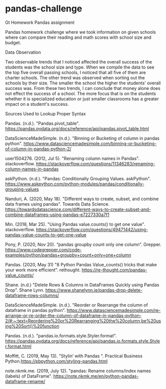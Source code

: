 # pandas-challenge
Gt Homework Pandas assignment

Pandas homework challenge where we took information on given schools where can compare their reading and math scores with school size and budget.

Data Observation

  Two observable trends that I noticed affected the overall success of the students was the school size and type. When we compile the data to see the top five overall passing schools, I noticed that all five of them are charter schools. The other trend was observed when sorting out the schools by their size. The smaller the school the higher the students' overall success was. From these two trends, I can conclude that money alone does not effect the success of a school. The more focus that is on the students whether it is specialized education or just smaller classrooms has a greater impact on a student's success.


Sources Used to Lookup Proper Syntax

Pandas. (n.d.). "Pandas.pivot_table". https://pandas.pydata.org/docs/reference/api/pandas.pivot_table.html

DataScienceMadeSimple. (n.d.). "Binning or Bucketing of column in pandas python". https://www.datasciencemadesimple.com/binning-or-bucketing-of-column-in-pandas-python-2/

user1504276. (2012, Jul 5). "Renaming column names in Pandas". stackoverflow. https://stackoverflow.com/questions/11346283/renaming-column-names-in-pandas

askPython. (n.d.). "Pandas: Conditionally Grouping Values. askPython". https://www.askpython.com/python-modules/pandas/conditionally-grouping-values

Nanduri, A. (2020, May 18). "Different ways to create, subset, and combine data frames using pandas". Towards Data Science. https://towardsdatascience.com/different-ways-to-create-subset-and-combine-dataframes-using-pandas-e7227330a7f1

Min. (2018, Mar 25). "Using Pandas value.counts() to get one value". stackoverflow. https://stackoverflow.com/questions/49471442/using-pandas-value-counts-to-get-one-value

Pony, P. (2020, Nov 20). “pandas groupby count only one column”. Grepper. https://www.codegrepper.com/code-examples/python/pandas+groupby+count+only+one+column

Pandas. (2020, May 31) "8 Python Pandas Value_counts() tricks that make your work more efficient". rethought. https://re-thought.com/pandas-value_counts/

Shane. (n.d.) "Delete Rows & Columns in DataFrames Quickly using Pandas Drop". Shane Lynn. https://www.shanelynn.ie/pandas-drop-delete-dataframe-rows-columns/

DataScienceMadeSimple. (n.d.). "Reorder or Rearrange the column of dataframe in pandas python". https://www.datasciencemadesimple.com/re-arrange-or-re-order-the-column-of-dataframe-in-pandas-python-2/#:~:text=Reordering%20or%20Rearranging%20the%20column,be%20using%20Sort()%20function

Pandas. (n.d.). "pandas.io.formats.style.Styler.format". https://pandas.pydata.org/docs/reference/api/pandas.io.formats.style.Styler.format.html

Moffitt, C. (2019, May 13). "Stylin’ with Pandas ". Practical Business Python.https://pbpython.com/styling-pandas.html

note.nkmk.me. (2019, July 12). "pandas: Rename columns/index names (labels) of DataFrame".  https://note.nkmk.me/en/python-pandas-dataframe-rename/
